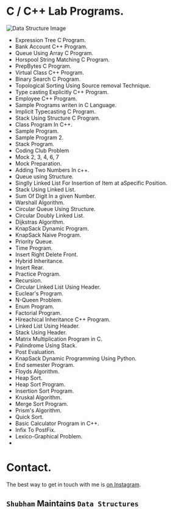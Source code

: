 # C / C++ Lab Programs.

![Data Structure Image](https://www.thecrazyprogrammer.com/wp-content/uploads/2018/10/Types-of-Data-Structures.jpg)

- Expression Tree C Program.
- Bank Account C++ Program.
- Queue Using Array C Program. 
- Horspool String Matching C Program.
- PrepBytes C Program.
- Virtual Class C++ Program.
- Binary Search C Program.
- Topological Sorting Using Source removal Technique.
- Type casting Explicitly C++ Program.
- Employee C++ Program.
- Sample Programs writen in C Language.
- Implicit Typecasting C Program.
- Stack Using Structure C Program.
- Class Program In C++.
- Sample Program.
- Sample Program 2.
- Stack Program.
- Coding Club Problem
- Mock 2, 3, 4, 6, 7
- Mock Preparation.
- Adding Two Numbers In c++.
- Queue using Structure.
- Singlly Linked List For Insertion of Item at aSpecific Position.
- Stack Using Linked List.
- Sum Of Digit In a given Number.
- Warshall Algorithm.
- Circular Queue Using Structure.
- Circular Doubly Linked List.
- Dijkstras Algorithm.
- KnapSack Dynamic Program.
- KnapSack Naive Program.
- Priority Queue.
- Time Program.
- Insert Right Delete Front.
- Hybrid Inheritance.
- Insert Rear.
- Practice Program.
- Recursion.
- Circular Linked List Using Header.
- Euclear's Program.
- N-Queen Problem.
- Enum Program.
- Factorial Program.
- Hireachical Inheritance C++ Program.
- Linked List Using Header.
- Stack Using Header.
- Matrix Multiplication Program in C.
- Palindrome Using Stack.
- Post Evaluation.
- KnapSack Dynamic Programming Using Python.
- End semester Program.
- Floyds Algorithm.
- Heap Sort.
- Heap Sort Program.
- Insertion Sort Program.
- Kruskal Algorithm.
- Merge Sort Program.
- Prism's Algorithm.
- Quick Sort.
- Basic Calculator Program in C++.
- Infix To PostFix.
- Lexico-Graphical Problem.
- 

# Contact.
The best way to get in touch with me is [on Instagram](https://www.instagram.com/subham.kumar032/). 

## ``Shubham``   Maintains  ```Data Structures```

